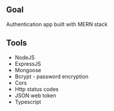 ## Goal

Authentication app built with MERN stack

## Tools

- NodeJS
- ExpressJS
- Mongoose
- Bcrypt - password encryption
- Cors
- Http status codes
- JSON web token
- Typescript

